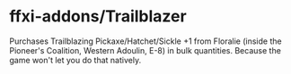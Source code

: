 # ffxi-addons/Trailblazer
Purchases Trailblazing Pickaxe/Hatchet/Sickle +1 from Floralie (inside the Pioneer's Coalition, Western Adoulin, E-8) in bulk quantities. Because the game won't let you do that natively.